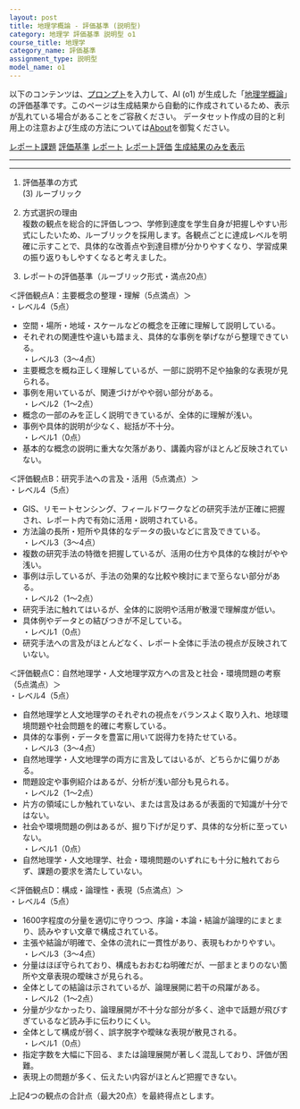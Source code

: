 ```yaml
---
layout: post
title: 地理学概論 - 評価基準 (説明型)
category: 地理学 評価基準 説明型 o1
course_title: 地理学
category_name: 評価基準
assignment_type: 説明型
model_name: o1
---
```


以下のコンテンツは、[プロンプト](https://github.com/takedatoshiyuki/synthetic_assignments/tree/main/generated/地理学/o1/prompt_評価基準-説明型.md)を入力して、AI (o1) が生成した「[地理学概論](/contents/地理学/)」の評価基準です。このページは生成結果から自動的に作成されているため、表示が乱れている場合があることをご容赦ください。
データセット作成の目的と利用上の注意および生成の方法については[About](/About)を御覧ください。

[レポート課題](../レポート課題-説明型)
[評価基準](../評価基準-説明型)
[レポート](../レポート-説明型)
[レポート評価](../レポート評価-説明型)
[生成結果のみを表示](https://github.com/takedatoshiyuki/synthetic_assignments/tree/main/generated/地理学/o1/評価基準-説明型.md)
  

***
***
  
1. 評価基準の方式  
(3) ルーブリック  

2. 方式選択の理由  
複数の観点を総合的に評価しつつ、学修到達度を学生自身が把握しやすい形式にしたいため、ルーブリックを採用します。各観点ごとに達成レベルを明確に示すことで、具体的な改善点や到達目標が分かりやすくなり、学習成果の振り返りもしやすくなると考えました。  

3. レポートの評価基準（ルーブリック形式・満点20点）  

＜評価観点A：主要概念の整理・理解（5点満点）＞  
・レベル4（5点）  
  - 空間・場所・地域・スケールなどの概念を正確に理解して説明している。  
  - それぞれの関連性や違いも踏まえ、具体的な事例を挙げながら整理できている。  
・レベル3（3～4点）  
  - 主要概念を概ね正しく理解しているが、一部に説明不足や抽象的な表現が見られる。  
  - 事例を用いているが、関連づけがやや弱い部分がある。  
・レベル2（1～2点）  
  - 概念の一部のみを正しく説明できているが、全体的に理解が浅い。  
  - 事例や具体的説明が少なく、総括が不十分。  
・レベル1（0点）  
  - 基本的な概念の説明に重大な欠落があり、講義内容がほとんど反映されていない。  

＜評価観点B：研究手法への言及・活用（5点満点）＞  
・レベル4（5点）  
  - GIS、リモートセンシング、フィールドワークなどの研究手法が正確に把握され、レポート内で有効に活用・説明されている。  
  - 方法論の長所・短所や具体的なデータの扱いなどに言及できている。  
・レベル3（3～4点）  
  - 複数の研究手法の特徴を把握しているが、活用の仕方や具体的な検討がやや浅い。  
  - 事例は示しているが、手法の効果的な比較や検討にまで至らない部分がある。  
・レベル2（1～2点）  
  - 研究手法に触れてはいるが、全体的に説明や活用が散漫で理解度が低い。  
  - 具体例やデータとの結びつきが不足している。  
・レベル1（0点）  
  - 研究手法への言及がほとんどなく、レポート全体に手法の視点が反映されていない。  

＜評価観点C：自然地理学・人文地理学双方への言及と社会・環境問題の考察（5点満点）＞  
・レベル4（5点）  
  - 自然地理学と人文地理学のそれぞれの視点をバランスよく取り入れ、地球環境問題や社会問題を的確に考察している。  
  - 具体的な事例・データを豊富に用いて説得力を持たせている。  
・レベル3（3～4点）  
  - 自然地理学・人文地理学の両方に言及してはいるが、どちらかに偏りがある。  
  - 問題設定や事例紹介はあるが、分析が浅い部分も見られる。  
・レベル2（1～2点）  
  - 片方の領域にしか触れていない、または言及はあるが表面的で知識が十分ではない。  
  - 社会や環境問題の例はあるが、掘り下げが足りず、具体的な分析に至っていない。  
・レベル1（0点）  
  - 自然地理学・人文地理学、社会・環境問題のいずれにも十分に触れておらず、課題の要求を満たしていない。  

＜評価観点D：構成・論理性・表現（5点満点）＞  
・レベル4（5点）  
  - 1600字程度の分量を適切に守りつつ、序論・本論・結論が論理的にまとまり、読みやすい文章で構成されている。  
  - 主張や結論が明確で、全体の流れに一貫性があり、表現もわかりやすい。  
・レベル3（3～4点）  
  - 分量はほぼ守られており、構成もおおむね明確だが、一部まとまりのない箇所や文章表現の曖昧さが見られる。  
  - 全体としての結論は示されているが、論理展開に若干の飛躍がある。  
・レベル2（1～2点）  
  - 分量が少なかったり、論理展開が不十分な部分が多く、途中で話題が飛びすぎているなど読み手に伝わりにくい。  
  - 全体として構成が弱く、誤字脱字や曖昧な表現が散見される。  
・レベル1（0点）  
  - 指定字数を大幅に下回る、または論理展開が著しく混乱しており、評価が困難。  
  - 表現上の問題が多く、伝えたい内容がほとんど把握できない。  

上記4つの観点の合計点（最大20点）を最終得点とします。
